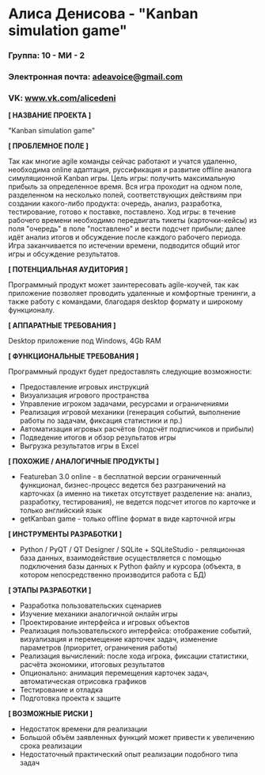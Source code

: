 # Алиса Денисова - "Kanban simulation game"

### Группа: 10 - МИ - 2
### Электронная почта: adeavoice@gmail.com
### VK: www.vk.com/alicedeni


**[ НАЗВАНИЕ ПРОЕКТА ]**

"Kanban simulation game"

**[ ПРОБЛЕМНОЕ ПОЛЕ ]**

Так как многие agile команды сейчас работают и учатся удаленно, необходима online адаптация, руссификация и развитие offline аналога симуляционной Kanban игры. Цель игры: получить максимальную прибыль за определенное время. Вся игра проходит на одном поле, разделенном на несколько полей, соответствующих действиям при создании какого-либо продукта: очередь, анализ, разработка, тестирование, готово к поставке, поставлено. Ход игры: в течение рабочего времени необходимо передвигать тикеты (карточки-кейсы) из поля "очередь" в поле "поставлено" и вести подсчет прибыли; далее идёт анализ итогов и обсуждение после каждого рабочего периода. Игра заканчивается по истечении времени, подводится общий итог игры и обсуждение результатов.

**[ ПОТЕНЦИАЛЬНАЯ АУДИТОРИЯ ]**

Программный продукт может заинтересовать agile-коучей, так как приложение позволяет проводить удаленные и комфортные тренинги, а также работу с командами, благодаря desktop формату и широкому функционалу.

**[ АППАРАТНЫЕ ТРЕБОВАНИЯ ]** 

Desktop приложение под Windows, 4Gb RAM

**[ ФУНКЦИОНАЛЬНЫЕ ТРЕБОВАНИЯ ]**

Программный продукт будет предоставлять следующие возможности:
* Предоставление игровых инструкций
* Визуализация игрового пространства
* Управление игроком задачами, ресурсами и ограничениями
* Реализация игровой механики (генерация событий, выполнение работы по задачам, фиксация статистики и пр.)
* Автоматизация игровых расчётов (подсчёт подписчиков и прибыли)
* Подведение итогов и обзор результатов игры
* Выгрузка результатов игры в Excel

**[ ПОХОЖИЕ / АНАЛОГИЧНЫЕ ПРОДУКТЫ ]**

* Featureban 3.0 online - в бесплатной версии ограниченный функционал, бизнес-процесс ведется без разграничений на карточках (а именно на тикетах отсутствует разделение на: анализ, разработку, тестирования), не ведется подсчет итогов по карточке и только английский язык
* getKanban game - только offline формат в виде карточной игры

**[ ИНСТРУМЕНТЫ РАЗРАБОТКИ ]**

* Python / PyQT / QT Designer / SQLite + SQLiteStudio - реляционная база данных, взаимодействие осуществляется с помощью подключения базы данных к Python файлу и курсора (объекта, в котором непосредственно производится работа с БД)

**[ ЭТАПЫ РАЗРАБОТКИ ]**

*	Разработка пользовательских сценариев
* Изучение механики аналогичной онлайн игры
* Проектирование интерфейса и игровых объектов
* Реализация пользовательского интерфейса: отображение событий, визуализация и перемещение карточек задач, изменение параметров (приоритет, ограничения работы)
* Реализация вычислений: после хода игрока, фиксации статистики, расчёта экономики, итоговых результатов
* Опционально: анимация перемещения карточек задач, автоматическая отрисовка графиков
* Тестирование и отладка
* Подготовка проекта к защите

**[ ВОЗМОЖНЫЕ РИСКИ ]**

* Недостаток времени для реализации
* Большой объём заявленных функций может привести к увеличению срока реализации
* Недостаточный практический опыт реализации подобного типа задач	
